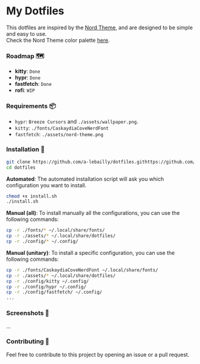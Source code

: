 # My Dotfiles

This dotfiles are inspired by the [Nord Theme](https://www.nordtheme.com/), and are designed to be simple and easy to use.  
Check the Nord Theme color palette [here](https://www.nordtheme.com/docs/colors-and-palettes).

### Roadmap 🗺️
- **kitty**: `Done`
- **hypr**: `Done`
- **fastfetch**: `Done`
- **rofi**: `WIP`

### Requirements 📦
- `hypr`: `Breeze Cursors` and `./assets/wallpaper.png`.
- `kitty`: `./fonts/CaskaydiaCoveNerdFont`
- `fastfetch`: `./assets/nord-theme.png`

### Installation 🚀
```bash
git clone https://github.com/a-lebailly/dotfiles.githttps://github.com/a-lebailly/dotfiles
cd dotfiles
```

**Automated**:
The automated installation script will ask you which configuration you want to install.
```bash
chmod +x install.sh
./install.sh
```

**Manual (all)**:
To install manually all the configurations, you can use the following commands:
```bash
cp -r ./fonts/* ~/.local/share/fonts/
cp -r ./assets/* ~/.local/share/dotfiles/
cp -r ./config/* ~/.config/
```

**Manual (unitary)**:
To install a specific configuration, you can use the following commands:
```bash 
cp -r ./fonts/CaskaydiaCoveNerdFont ~/.local/share/fonts/
cp -r ./assets/* ~/.local/share/dotfiles/
cp -r ./config/kitty ~/.config/
cp -r ./config/hypr ~/.config/
cp -r ./config/fastfetch/ ~/.config/
...
```

### Screenshots 📸
...

### Contributing 🤝
Feel free to contribute to this project by opening an issue or a pull request.
